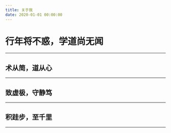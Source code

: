 ```yaml
---
title: 关于我
date: 2020-01-01 00:00:00
---
```


# 行年将不惑，学道尚无闻

---

## 术从简，道从心

---

## 致虚极，守静笃

---

## 积跬步，至千里

---